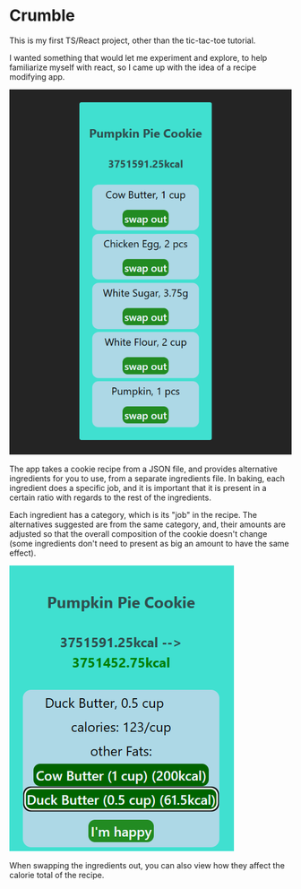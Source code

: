 # Crumble

This is my first TS/React project, other than the tic-tac-toe tutorial.

I wanted something that would let me experiment and explore, to help familiarize myself with react, so I came up with the idea of a recipe modifying app.

![App](img/screenshot1.png)

The app takes a cookie recipe from a JSON file, and provides alternative ingredients for you to use, from a separate ingredients file. In baking, each ingredient does a specific job, and it is important that it is present in a certain ratio with regards to the rest of the ingredients.

Each ingredient has a category, which is its "job" in the recipe. The alternatives suggested are from the same category, and, their amounts are adjusted so that the overall composition of the cookie doesn't change (some ingredients don't need to present as big an amount to have the same effect).

![App](img/screenshot3.png)

When swapping the ingredients out, you can also view how they affect the calorie total of the recipe.

